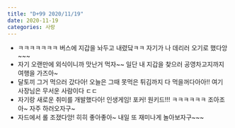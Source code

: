 ```yaml
---
title: "D+99 2020/11/19"
date: 2020-11-19
categories: 사랑
---
```

- ㅋㅋㅋㅋㅋㅋㅋ 버스에 지갑을 놔두고 내렸닼ㅋㅋ 자기가 나 데리러 오기로 했다앙~~~
- 자기 오랜만에 외식이니까 맛난거 먹자~~ 일단 내 지갑을 찾으러 공영차고지까지 여행을 가즈아~
- 달토끼 그거 먹으러 갔다아! 오늘은 그때 못먹은 튀김까지 다 먹을꺼다아아!! 여기 사장님은 무서운 사람이다 ㄷㄷ
- 자기랑 새로운 취미를 개발했다아! 인생게임! 포커! 원키드!!! ㅋㅋㅋㅋㅋㅋ 조아조아~ 자주 하러오자구~
- 자드에서 롤 조졌다앙! 히히 좋아좋아~ 내일 또 재미나게 놀아보자구~~~

